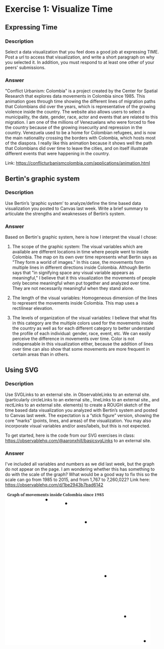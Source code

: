 # Exercise 1: Visualize Time

## Expressing Time

### Description

Select a data visualization that you feel does a good job at expressing TIME. Post a url to access that visualization, and write a short paragraph on why you selected it. In addition, you must respond to at least one other of your peers' submissions. 

### Answer

"Conflict Urbanism: Colombia" is a project created by the Center for Spatial Research that explores data movements in Colombia since 1985. This animation goes through time showing the different lines of migration paths that Colombians did over the years, which is representative of the growing violence inside the country. The website also allows users to select a municipality, the date, gender, race, actor and events that are related to this migration. I am one of the millions of Venezuelans who were forced to flee the country because of the growing insecurity and repression in the country. Venezuela used to be a home for Colombian refugees, and is now the main nationality crossing the borders with Colombia, which hosts most of the diaspora. I really like this animation because it shows well the path that Colombians did over time to leave the cities, and on itself illustrate different events that were happening in the country.

Link: https://conflicturbanismcolombia.com/applications/animation.html

## Bertin's graphic system

### Description

Use Bertin’s ‘graphic system’ to analyze/define the time based data visualization you posted to Canvas last week. Write a brief summary to articulate the strengths and weaknesses of Bertin’s system.


### Answer

Based on Bertin's graphic system, here is how I interpret the visual I chose:

1. The scope of the graphic system: The visual variables which are available are different locations in time where people went to inside Colombia. The map on its own over time represents what Bertin says as "They form a world of images." In this case, the movements form multiple lines in different directions inside Colombia. Although Bertin says that "in signifying space any visual variable appears as meaningful," I believe that it this visualization the movements of people only become meaningful when put together and analyzed over time. They are not necessarily meaningful when they stand alone.

2. The length of the visual variables: Homogeneous dimension of the lines to represent the movements inside Colombia. This map uses a rectilinear elevation.

3. The levels of organization of the visual variables: I believe that what fits in this category are the multiple colors used for the movements inside the country as well as for each different category to better  understand the profile of each individual: gender, race, event, etc. We can easily perceive the difference in movements over time. Color is not indispensable in this visualization either, because the addition of lines over time can also show that some movements are more frequent in certain areas than in others. 

## Using SVG

### Description
Use  SVGLinks to an external site. in ObservableLinks to an external site. (particularly circleLinks to an external site., lineLinks to an external site., and rectLinks to an external site. elements) to create a ROUGH sketch of the time based data visualization you analyzed with Bertin’s system and posted to Canvas last week. The expectation is a “stick figure” version, showing the core “marks” (points, lines, and areas) of the visualization. You may also incorporate visual variables and/or axes/labels, but this is not expected. 

To get started, here is the code from our SVG exercises in class: https://observablehq.com/@aaronxhill/basicsvgLinks to an external site. 

### Answer

I've included all variables and numbers as we did last week, but the graph do not appear on the page. I am wondering whether this has something to do with the scale of the graph? What would be a good way to fix this so the scale can go from 1985 to 2015, and from 1,767 to 7,260,022?
Link here: https://observablehq.com/d/1be2943b7bad6142

<img src="https://github.com/ibonnet/data-vis-info-aesthetics/blob/0a8832639eda6cd4836152bd366be9a78cc7f83e/Visualize-Time/Movements-inside-Colombia-since-1985.png" height="500">
